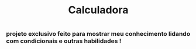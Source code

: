 <h1 align="center">Calculadora  <h1>

### projeto exclusivo feito para mostrar meu conhecimento lidando com condicionais e outras habilidades !
  
  
  
  
